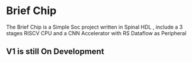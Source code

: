 # Brief Chip
The Brief Chip is a Simple Soc project written in Spinal HDL , include a 3 stages RISCV CPU and a CNN Accelerator with RS Dataflow as Peripheral


## V1 is still On Development
